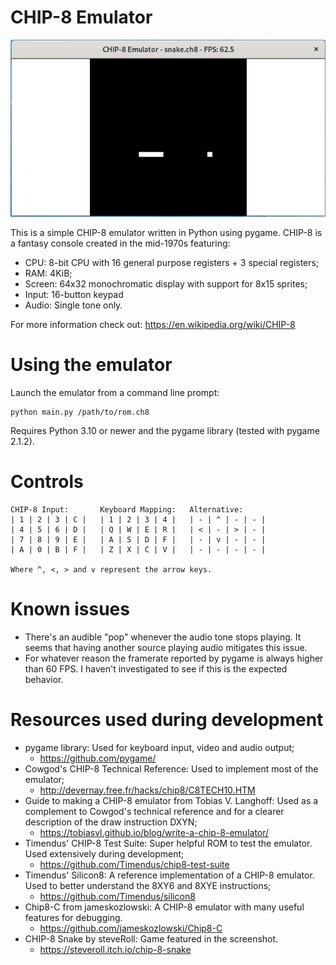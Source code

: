 # CHIP-8 Emulator

![Screenshot](screenshot.png "Emulator screenshot")

This is a simple CHIP-8 emulator written in Python using pygame. CHIP-8 is a fantasy console created in the mid-1970s featuring:
- CPU: 8-bit CPU with 16 general purpose registers + 3 special registers;
- RAM: 4KiB;
- Screen: 64x32 monochromatic display with support for 8x15 sprites;
- Input: 16-button keypad
- Audio: Single tone only.

For more information check out: https://en.wikipedia.org/wiki/CHIP-8

# Using the emulator
Launch the emulator from a command line prompt:
    
    python main.py /path/to/rom.ch8

Requires Python 3.10 or newer and the pygame library (tested with pygame 2.1.2). 

# Controls

    CHIP-8 Input:       Keyboard Mapping:   Alternative:
    | 1 | 2 | 3 | C |   | 1 | 2 | 3 | 4 |   | - | ^ | - | - |
    | 4 | 5 | 6 | D |   | Q | W | E | R |   | < | - | > | - |
    | 7 | 8 | 9 | E |   | A | S | D | F |   | - | v | - | - |
    | A | 0 | B | F |   | Z | X | C | V |   | - | - | - | - |

    Where ^, <, > and v represent the arrow keys.

# Known issues
 - There's an audible "pop" whenever the audio tone stops playing. It seems that having another source playing audio mitigates this issue.
 - For whatever reason the framerate reported by pygame is always higher than 60 FPS. I haven't investigated to see if this is the expected behavior.

# Resources used during development
- pygame library: Used for keyboard input, video and audio output;
    - https://github.com/pygame/
- Cowgod's CHIP-8 Technical Reference: Used to implement most of the emulator;
    - http://devernay.free.fr/hacks/chip8/C8TECH10.HTM
- Guide to making a CHIP-8 emulator from Tobias V. Langhoff: Used as a complement to Cowgod's technical reference and for a clearer description of the draw instruction DXYN;
    - https://tobiasvl.github.io/blog/write-a-chip-8-emulator/
- Timendus' CHIP-8 Test Suite: Super helpful ROM to test the emulator. Used extensively during development;
    - https://github.com/Timendus/chip8-test-suite
- Timendus' Silicon8: A reference implementation of a CHIP-8 emulator. Used to better understand the 8XY6 and 8XYE instructions;
    - https://github.com/Timendus/silicon8
- Chip8-C from jameskozlowski: A CHIP-8 emulator with many useful features for debugging.
    - https://github.com/jameskozlowski/Chip8-C
- CHIP-8 Snake by steveRoll: Game featured in the screenshot.
    - https://steveroll.itch.io/chip-8-snake